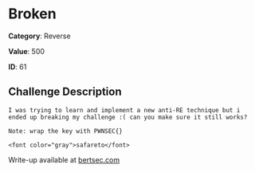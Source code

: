 # Broken
**Category**: Reverse

**Value**: 500

**ID**: 61

## Challenge Description
```
I was trying to learn and implement a new anti-RE technique but i ended up breaking my challenge :( can you make sure it still works?

Note: wrap the key with PWNSEC{}

<font color="gray">safareto</font>
```

Write-up available at [bertsec.com](https://bertsec.com)
